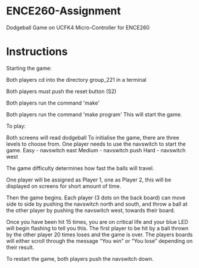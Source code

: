 # ENCE260-Assignment
Dodgeball Game on UCFK4 Micro-Controller for ENCE260 

# Instructions

Starting the game:

Both players cd into the directory group_221 in a terminal

Both players must push the reset button (S2)

Both players run the command 'make'

Both players run the command 'make program'
This will start the game.


To play:

Both screens will read dodgeball
To initialise the game, there are three levels to choose from.
One player needs to use the navswitch to start the game.
Easy - navswitch east
Medium - navswitch push
Hard - navswitch west

The game difficulty determines how fast the balls will travel.

One player will be assigned as Player 1, one as Player 2, this will be displayed on screens for short amount of time.

Then the game begins. Each player (3 dots on the back board) can move side to side by pushing the navswitch north and south, and throw a ball at the other player by pushing the navswitch west, towards their board.

Once you have been hit 15 times, you are on critical life and your blue LED will begin flashing to tell you this. The first player to be hit by a ball thrown by the other player 20 times loses and the game is over. The players boards will either scroll through the message “You win” or “You lose” depending on their result.

To restart the game, both players push the navswitch down.